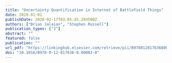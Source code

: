 ```yaml
---
title: "Uncertainty Quantification in Internet of Battlefield Things"
date: 2019-01-01
publishDate: 2020-02-17T03:05:45.293580Z
authors: ["Brian Jalaian", "Stephen Russell"]
publication_types: ["2"]
abstract: ""
featured: false
publication: ""
url_pdf: "https://linkinghub.elsevier.com/retrieve/pii/B9780128176368000028"
doi: "10.1016/B978-0-12-817636-8.00002-8"
---
```


